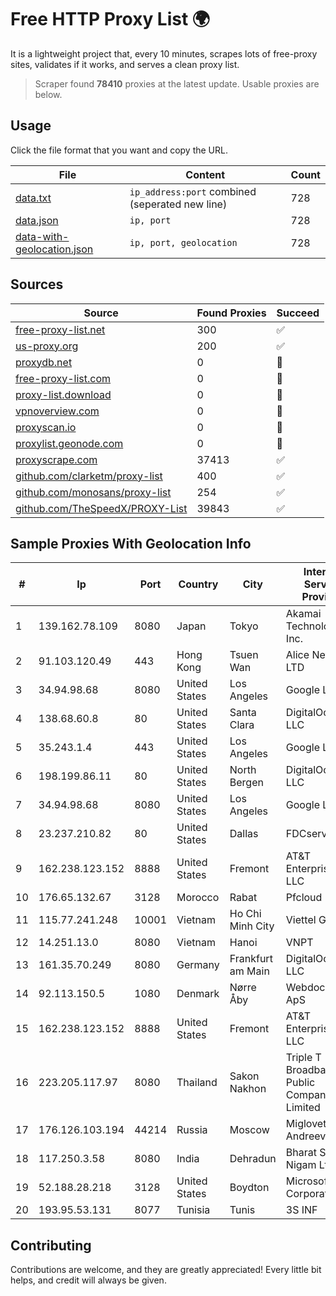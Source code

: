 
# Free HTTP Proxy List 🌍

It is a lightweight project that, every 10 minutes, scrapes lots of free-proxy sites, validates if it works, and serves a clean proxy list.


> Scraper found **78410** proxies at the latest update. Usable proxies are below.

## Usage

Click the file format that you want and copy the URL.


|File|Content|Count|
|----|-------|-----|
|[data.txt](https://raw.githubusercontent.com/themiralay/Proxy-List-World/master/data.txt)|`ip_address:port` combined (seperated new line)|728|
|[data.json](https://raw.githubusercontent.com/themiralay/Proxy-List-World/master/data.json)|`ip, port`|728|
|[data-with-geolocation.json](https://raw.githubusercontent.com/themiralay/Proxy-List-World/master/data-with-geolocation.json)|`ip, port, geolocation`|728|

## Sources

|Source|Found Proxies|Succeed|
|------|-------------|-------|
|[free-proxy-list.net](https://free-proxy-list.net)|300|✅|
|[us-proxy.org](https://www.us-proxy.org)|200|✅|
|[proxydb.net](http://proxydb.net)|0|🚫|
|[free-proxy-list.com](https://free-proxy-list.com/?page=&port=&type%5B%5D=http&type%5B%5D=https&up_time=0&search=Search)|0|🚫|
|[proxy-list.download](https://www.proxy-list.download/HTTP)|0|🚫|
|[vpnoverview.com](https://vpnoverview.com/privacy/anonymous-browsing/free-proxy-servers)|0|🚫|
|[proxyscan.io](https://www.proxyscan.io)|0|🚫|
|[proxylist.geonode.com](https://proxylist.geonode.com/api/proxy-list?limit=300&page=1&sort_by=lastChecked&sort_type=desc&protocols=http,https)|0|🚫|
|[proxyscrape.com](https://api.proxyscrape.com/v2/?request=displayproxies&protocol=http&timeout=10000&country=all&ssl=all&anonymity=all)|37413|✅|
|[github.com/clarketm/proxy-list](https://raw.githubusercontent.com/clarketm/proxy-list/master/proxy-list-raw.txt)|400|✅|
|[github.com/monosans/proxy-list](https://raw.githubusercontent.com/monosans/proxy-list/main/proxies/http.txt)|254|✅|
|[github.com/TheSpeedX/PROXY-List](https://raw.githubusercontent.com/TheSpeedX/PROXY-List/master/http.txt)|39843|✅|


## Sample Proxies With Geolocation Info

|#|Ip|Port|Country|City|Internet Service Provider|
|-|--|----|-------|----|-------------------------|
|1|139.162.78.109|8080|Japan|Tokyo|Akamai Technologies, Inc.|
|2|91.103.120.49|443|Hong Kong|Tsuen Wan|Alice Networks LTD|
|3|34.94.98.68|8080|United States|Los Angeles|Google LLC|
|4|138.68.60.8|80|United States|Santa Clara|DigitalOcean, LLC|
|5|35.243.1.4|443|United States|Los Angeles|Google LLC|
|6|198.199.86.11|80|United States|North Bergen|DigitalOcean, LLC|
|7|34.94.98.68|8080|United States|Los Angeles|Google LLC|
|8|23.237.210.82|80|United States|Dallas|FDCservers.net|
|9|162.238.123.152|8888|United States|Fremont|AT&T Enterprises, LLC|
|10|176.65.132.67|3128|Morocco|Rabat|Pfcloud UG|
|11|115.77.241.248|10001|Vietnam|Ho Chi Minh City|Viettel Group|
|12|14.251.13.0|8080|Vietnam|Hanoi|VNPT|
|13|161.35.70.249|8080|Germany|Frankfurt am Main|DigitalOcean, LLC|
|14|92.113.150.5|1080|Denmark|Nørre Åby|Webdock.io ApS|
|15|162.238.123.152|8888|United States|Fremont|AT&T Enterprises, LLC|
|16|223.205.117.97|8080|Thailand|Sakon Nakhon|Triple T Broadband Public Company Limited|
|17|176.126.103.194|44214|Russia|Moscow|Miglovets Egor Andreevich|
|18|117.250.3.58|8080|India|Dehradun|Bharat Sanchar Nigam Ltd|
|19|52.188.28.218|3128|United States|Boydton|Microsoft Corporation|
|20|193.95.53.131|8077|Tunisia|Tunis|3S INF|



## Contributing

Contributions are welcome, and they are greatly appreciated! Every
little bit helps, and credit will always be given.

